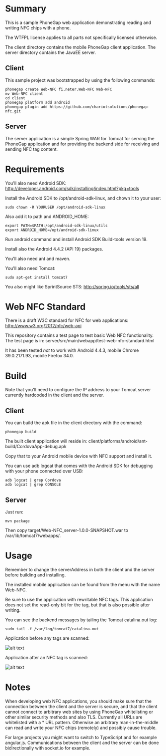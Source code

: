 # Summary #

This is a sample PhoneGap web application demonstrating reading and writing
NFC chips with a phone.

The WTFPL license applies to all parts not specifically licensed otherwise.

The client directory contains the mobile PhoneGap client application.
The server directory contains the JavaEE server.

## Client ##

This sample project was bootstrapped by using the following commands:

```
phonegap create Web-NFC fi.neter.Web-NFC Web-NFC
mv Web-NFC client
cd client
phonegap platform add android
phonegap plugin add https://github.com/chariotsolutions/phonegap-nfc.git
```

## Server ##

The server application is a simple Spring WAR for Tomcat for serving the PhoneGap application and
for providing the backend side for receiving and sending NFC tag content.

# Requirements #

You'll also need Android SDK: http://developer.android.com/sdk/installing/index.html?pkg=tools

Install the Android SDK to /opt/android-sdk-linux, and chown it to your user:

```
sudo chown -R YOURUSER /opt/android-sdk-linux
```

Also add it to path and ANDROID_HOME:

```
export PATH=$PATH:/opt/android-sdk-linux/utils
export ANDROID_HOME=/opt/android-sdk-linux
```

Run android command and install Android SDK Build-tools version 19.

Install also the Android 4.4.2 (API 19) packages.

You'll also need ant and maven.

You'll also need Tomcat:

```
sudo apt-get install tomcat7
```

You also might like SprintSource STS: http://spring.io/tools/sts/all

# Web NFC Standard #

There is a draft W3C standard for NFC for web applications: http://www.w3.org/2012/nfc/web-api

This repository contains a test page to test basic Web NFC functionality.
The test page is in: server/src/main/webapp/test-web-nfc-standard.html

It has been tested _not_ to work with Android 4.4.3,
mobile Chrome 39.0.2171.93,
mobile Firefox 34.0.

# Build #

Note that you'll need to configure the IP address to your Tomcat server currently hardcoded in the client and the server.

## Client ##

You can build the apk file in the client directory with the command:

```
phonegap build
```

The built client application will reside in: client/platforms/android/ant-build/CordovaApp-debug.apk

Copy that to your Android mobile device with NFC support and install it.

You can use adb logcat that comes with the Android SDK for debugging with your phone connected over USB:

```
adb logcat | grep Cordova
adb logcat | grep CONSOLE
```

## Server ##

Just run:

```
mvn package
```

Then copy target/Web-NFC_server-1.0.0-SNAPSHOT.war to /var/lib/tomcat7/webapps/.

# Usage #

Remember to change the serverAddress in both the client and the server before building and installing.

The installed mobile application can be found from the menu with the name Web-NFC.

Be sure to use the application with rewritable NFC tags. This application does
not set the read-only bit for the tag, but that is also possible after writing.

You can see the backend messages by tailing the Tomcat catalina.out log:

```
sudo tail -f /var/log/tomcat7/catalina.out
```

Application before any tags are scanned:

![alt text](first.png "Before tags are scanned")

Application after an NFC tag is scanned:

![alt text](second.png "After a tag is scanned")

# Notes #

When developing web NFC applications, you should make sure that the connection
between the client and the server is secure, and that the client cannot connect
to arbitrary web sites by using PhoneGap whitelisting or other similar security
methods and also TLS. Currently all URLs are whitelisted with a * URL pattern.
Otherwise an arbitrary man-in-the-middle can read and
write your NFC chips (remotely) and possibly cause trouble.

For large projects you might want to switch to TypeScript and for example angular.js.
Communications between the client and the server can be done bidirectionally with socket.io for example.

